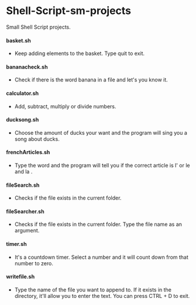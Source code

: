 # Shell-Script-sm-projects
Small Shell Script projects.


#### basket.sh
  - Keep adding elements to the basket. Type quit to exit.
#### bananacheck.sh
  - Check if there is the word banana in a file and let's you know it.
#### calculator.sh
  - Add, subtract, multiply or divide numbers.
#### ducksong.sh
  - Choose the amount of ducks your want and the program will sing you a song about ducks.
#### frenchArticles.sh
  - Type the word and the program will tell you if the correct article is l' or le and la .
#### fileSearch.sh
  - Checks if the file exists in the current folder.
#### fileSearcher.sh
  - Checks if the file exists in the current folder. Type the file name as an argument.
#### timer.sh
  - It's a countdown timer. Select a number and it will count down from that number to zero.
#### writefile.sh
  - Type the name of the file you want to append to. If it exists in the directory, it'll allow you to enter the text. You can press CTRL + D to exit.
